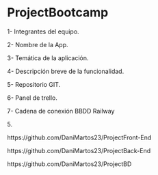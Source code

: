 # ProjectBootcamp


<p>1- Integrantes del equipo.</p>
<p>2- Nombre de la App.</p>
<p>3- Temática de la aplicación.</p>
<p>4- Descripción breve de la funcionalidad.</p>
<p>5- Repositorio GIT.</p>
<p>6- Panel de trello.</p>
<p>7- Cadena de conexión BBDD Railway</p>

<p>5.</p>
<p>https://github.com/DaniMartos23/ProjectFront-End</p>
<p>https://github.com/DaniMartos23/ProjectBack-End</p>
<p>https://github.com/DaniMartos23/ProjectBD</p>
